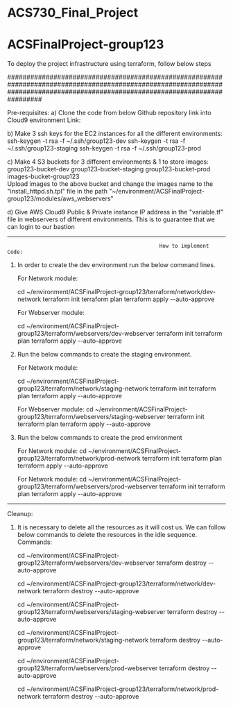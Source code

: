 # ACS730_Final_Project
# ACSFinalProject-group123
To deploy the project infrastructure using terraform, follow below steps

#################################################################################################################################################################################

Pre-requisites:
a) Clone the code from below Github repository link into  Cloud9 environment
Link:

b) Make 3 ssh keys for the EC2 instances for all the different environments:
	ssh-keygen -t rsa -f ~/.ssh/group123-dev
	ssh-keygen -t rsa -f ~/.ssh/group123-staging
	ssh-keygen -t rsa -f ~/.ssh/group123-prod

c) Make 4 S3 buckets for 3 different environments & 1 to store images:
	group123-bucket-dev
	group123-bucket-staging
	group123-bucket-prod
    images-bucket-group123	
	      Upload images to the above bucket and change the images name to the "install_httpd.sh.tpl" file in the path "~/environment/ACSFinalProject-group123/modules/aws_webservers"

d) Give AWS Cloud9 Public & Private instance IP address in the "variable.tf" file in webservers of different environments. This is to guarantee that we can login to our bastion

*****************************************************                  *****************************************************


                                                     How to implement Code:


1) In order to create the dev environment run the below command lines.
	
	For Network module:

	cd ~/environment/ACSFinalProject-group123/terraform/network/dev-network
	terraform init
	terraform plan
	terraform apply --auto-approve

	For Webserver module:

	cd ~/environment/ACSFinalProject-group123/terraform/webservers/dev-webserver
	terraform init
	terraform plan
	terraform apply --auto-approve

1) Run the below commands to create the staging environment.

	For Network module:

	cd ~/environment/ACSFinalProject-group123/terraform/network/staging-network
	terraform init
	terraform plan
	terraform apply --auto-approve

	For Webserver module:
	cd ~/environment/ACSFinalProject-group123/terraform/webservers/staging-webserver
	terraform init
	terraform plan
	terraform apply --auto-approve

1) Run the below commands to create the prod environment
	
	For Network module:
	cd ~/environment/ACSFinalProject-group123/terraform/network/prod-network
	terraform init
	terraform plan
	terraform apply --auto-approve

	For Network module:
	cd ~/environment/ACSFinalProject-group123/terraform/webservers/prod-webserver
	terraform init
	terraform plan
	terraform apply --auto-approve



*****************************************************                  *****************************************************

Cleanup:
1) It is necessary to delete all the resources as it will cost us. We can follow below commands to delete the resources in the idle sequence.
Commands:

	cd ~/environment/ACSFinalProject-group123/terraform/webservers/dev-webserver
	terraform destroy --auto-approve

	cd ~/environment/ACSFinalProject-group123/terraform/network/dev-network
	terraform destroy --auto-approve

	cd ~/environment/ACSFinalProject-group123/terraform/webservers/staging-webserver
	terraform destroy --auto-approve

	cd ~/environment/ACSFinalProject-group123/terraform/network/staging-network
	terraform destroy --auto-approve

	cd ~/environment/ACSFinalProject-group123/terraform/webservers/prod-webserver
	terraform destroy --auto-approve

	cd ~/environment/ACSFinalProject-group123/terraform/network/prod-network
	terraform destroy --auto-approve


